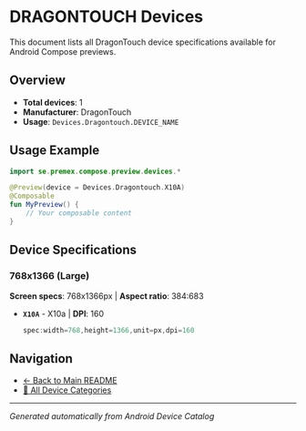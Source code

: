 # DRAGONTOUCH Devices

This document lists all DragonTouch device specifications available for Android Compose previews.

## Overview

- **Total devices**: 1
- **Manufacturer**: DragonTouch
- **Usage**: `Devices.Dragontouch.DEVICE_NAME`

## Usage Example

```kotlin
import se.premex.compose.preview.devices.*

@Preview(device = Devices.Dragontouch.X10A)
@Composable
fun MyPreview() {
    // Your composable content
}
```

## Device Specifications

### 768x1366 (Large)

**Screen specs**: 768x1366px | **Aspect ratio**: 384:683

- **`X10A`** - X10a | **DPI**: 160
  ```kotlin
  spec:width=768,height=1366,unit=px,dpi=160
  ```

## Navigation

- [← Back to Main README](../../README.md)
- [📱 All Device Categories](../README.md)

---
*Generated automatically from Android Device Catalog*

